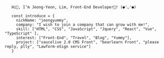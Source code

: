        Hi👋, I’m Jeong-Yeon, Lim, Front-End Developer🌱! (●'◡'●)

       const introduce = { 
         nickName: "jeongyummy",
         company: "I wish to join a company that can grow with me!",
         skill: ["HTML", "CSS", "JavaScript", "Jquery", "React", "Vue", "TypeScript" ],
         interest: ["Front-End", "Travel", "Blog", "Yummy"],
         project: ["saucelive 2.0 CMS Front", "bearlearn Front", "please reply, plly", "Lawform-eSign service"]
       }
